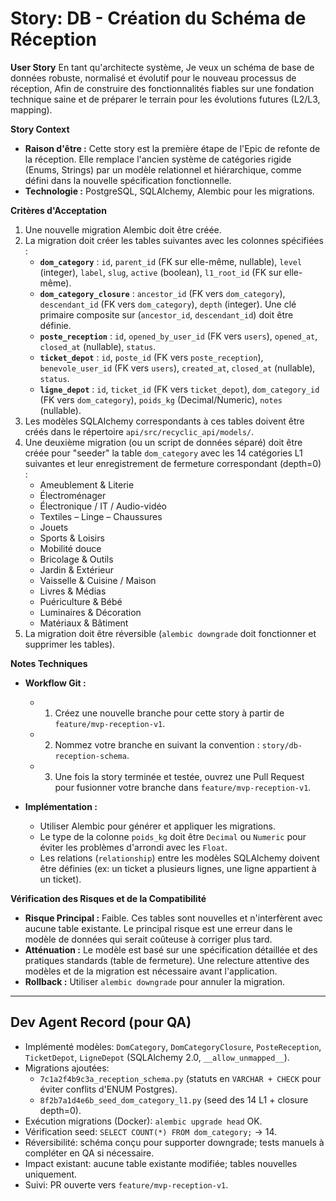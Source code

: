 # Story: DB - Création du Schéma de Réception

**User Story**
En tant qu'architecte système,
Je veux un schéma de base de données robuste, normalisé et évolutif pour le nouveau processus de réception,
Afin de construire des fonctionnalités fiables sur une fondation technique saine et de préparer le terrain pour les évolutions futures (L2/L3, mapping).

**Story Context**

*   **Raison d'être :** Cette story est la première étape de l'Epic de refonte de la réception. Elle remplace l'ancien système de catégories rigide (Enums, Strings) par un modèle relationnel et hiérarchique, comme défini dans la nouvelle spécification fonctionnelle.
*   **Technologie :** PostgreSQL, SQLAlchemy, Alembic pour les migrations.

**Critères d'Acceptation**

1.  Une nouvelle migration Alembic doit être créée.
2.  La migration doit créer les tables suivantes avec les colonnes spécifiées :
    *   **`dom_category`** : `id`, `parent_id` (FK sur elle-même, nullable), `level` (integer), `label`, `slug`, `active` (boolean), `l1_root_id` (FK sur elle-même).
    *   **`dom_category_closure`** : `ancestor_id` (FK vers `dom_category`), `descendant_id` (FK vers `dom_category`), `depth` (integer). Une clé primaire composite sur (`ancestor_id`, `descendant_id`) doit être définie.
    *   **`poste_reception`** : `id`, `opened_by_user_id` (FK vers `users`), `opened_at`, `closed_at` (nullable), `status`.
    *   **`ticket_depot`** : `id`, `poste_id` (FK vers `poste_reception`), `benevole_user_id` (FK vers `users`), `created_at`, `closed_at` (nullable), `status`.
    *   **`ligne_depot`** : `id`, `ticket_id` (FK vers `ticket_depot`), `dom_category_id` (FK vers `dom_category`), `poids_kg` (Decimal/Numeric), `notes` (nullable).
3.  Les modèles SQLAlchemy correspondants à ces tables doivent être créés dans le répertoire `api/src/recyclic_api/models/`.
4.  Une deuxième migration (ou un script de données séparé) doit être créée pour "seeder" la table `dom_category` avec les 14 catégories L1 suivantes et leur enregistrement de fermeture correspondant (depth=0) :
    *   Ameublement & Literie
    *   Électroménager
    *   Électronique / IT / Audio-vidéo
    *   Textiles – Linge – Chaussures
    *   Jouets
    *   Sports & Loisirs
    *   Mobilité douce
    *   Bricolage & Outils
    *   Jardin & Extérieur
    *   Vaisselle & Cuisine / Maison
    *   Livres & Médias
    *   Puériculture & Bébé
    *   Luminaires & Décoration
    *   Matériaux & Bâtiment
5.  La migration doit être réversible (`alembic downgrade` doit fonctionner et supprimer les tables).

**Notes Techniques**

*   **Workflow Git :**
    *   1. Créez une nouvelle branche pour cette story à partir de `feature/mvp-reception-v1`.
    *   2. Nommez votre branche en suivant la convention : `story/db-reception-schema`.
    *   3. Une fois la story terminée et testée, ouvrez une Pull Request pour fusionner votre branche dans `feature/mvp-reception-v1`.

*   **Implémentation :**
    *   Utiliser Alembic pour générer et appliquer les migrations.
    *   Le type de la colonne `poids_kg` doit être `Decimal` ou `Numeric` pour éviter les problèmes d'arrondi avec les `Float`.
    *   Les relations (`relationship`) entre les modèles SQLAlchemy doivent être définies (ex: un ticket a plusieurs lignes, une ligne appartient à un ticket).

**Vérification des Risques et de la Compatibilité**

*   **Risque Principal :** Faible. Ces tables sont nouvelles et n'interfèrent avec aucune table existante. Le principal risque est une erreur dans le modèle de données qui serait coûteuse à corriger plus tard.
*   **Atténuation :** Le modèle est basé sur une spécification détaillée et des pratiques standards (table de fermeture). Une relecture attentive des modèles et de la migration est nécessaire avant l'application.
*   **Rollback :** Utiliser `alembic downgrade` pour annuler la migration.

---

## Dev Agent Record (pour QA)

- Implémenté modèles: `DomCategory`, `DomCategoryClosure`, `PosteReception`, `TicketDepot`, `LigneDepot` (SQLAlchemy 2.0, `__allow_unmapped__`).
- Migrations ajoutées:
  - `7c1a2f4b9c3a_reception_schema.py` (statuts en `VARCHAR + CHECK` pour éviter conflits d'ENUM Postgres).
  - `8f2b7a1d4e6b_seed_dom_category_l1.py` (seed des 14 L1 + closure depth=0).
- Exécution migrations (Docker): `alembic upgrade head` OK.
- Vérification seed: `SELECT COUNT(*) FROM dom_category;` → 14.
- Réversibilité: schéma conçu pour supporter downgrade; tests manuels à compléter en QA si nécessaire.
- Impact existant: aucune table existante modifiée; tables nouvelles uniquement.
- Suivi: PR ouverte vers `feature/mvp-reception-v1`.
